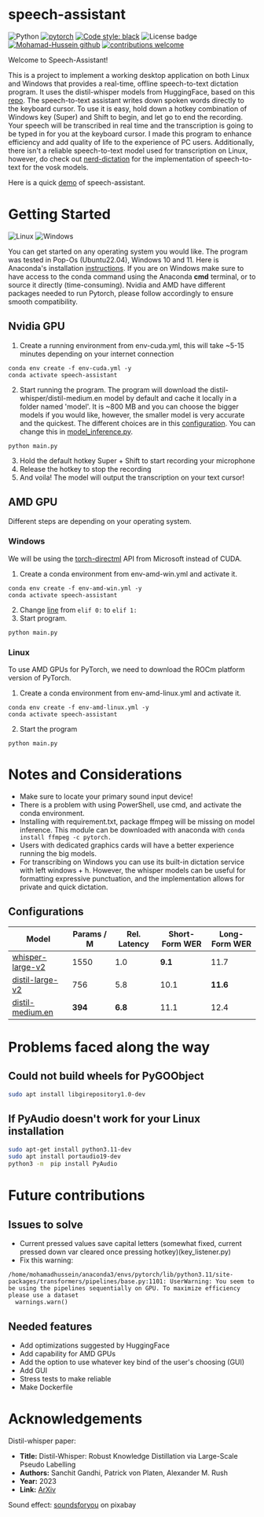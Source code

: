 # speech-assistant
![Python](https://img.shields.io/badge/Python-3.11-3776AB.svg?style=flat&logo=python&logoColor=white)
[![pytorch](https://img.shields.io/badge/PyTorch-2.1.1-EE4C2C.svg?style=flat&logo=pytorch)](https://pytorch.org)
[![Code style: black](https://img.shields.io/badge/code%20style-black-000000.svg)](https://github.com/psf/black)
![License badge](https://img.shields.io/badge/License-MIT-blue.svg)
[![Mohamad-Hussein github](https://img.shields.io/badge/GitHub-Mohamad-Hussein.svg?style=flat&logo=github)](https://github.com/Mohamad-Hussein)
[![contributions welcome](https://img.shields.io/badge/contributions-welcome-brightgreen.svg?style=flat)](https://github.com/dwyl/esta/issues)  


<!-- 
![Static Badge](https://img.shields.io/badge/any%20text-you%20like-blue) 
![GitHub repo size](https://img.shields.io/github/repo-size/:Mohamad-Hussein/:speech-assistant)
-->

Welcome to Speech-Assistant! 

This is a project to implement a working desktop application on both Linux and Windows that provides a real-time, offline speech-to-text dictation program. It uses the distil-whisper models from HuggingFace, based on this [repo](https://github.com/huggingface/distil-whisper). The speech-to-text assistant writes down spoken words directly to the keyboard cursor. To use it is easy, hold down a hotkey combination of Windows key (Super) and Shift to begin, and let go to end the recording. Your speech will be transcribed in real time and the transcription is going to be typed in for you at the keyboard cursor. I made this program to enhance efficiency and add quality of life to the experience of PC users. Additionally, there isn't a reliable speech-to-text model used for transcription on Linux, however, do check out [nerd-dictation](https://github.com/ideasman42/nerd-dictation) for the implementation of speech-to-text for the vosk models.

Here is a quick [demo](https://youtu.be/rF8mtyhBZiM) of speech-assistant.

# Getting Started
![Linux](https://img.shields.io/badge/Linux-F2F2F2) ![Windows](https://img.shields.io/badge/Windows-17b3d2)

You can get started on any operating system you would like. The program was tested in Pop-Os (Ubuntu22.04), Windows 10 and 11. Here is Anaconda's installation [instructions](https://docs.anaconda.com/free/anaconda/install/). If you are on Windows make sure to have access to the conda command using the Anaconda **cmd** terminal, or to source it directly (time-consuming). Nvidia and AMD have different packages needed to run Pytorch, please follow accordingly to ensure smooth compatibility.

## Nvidia GPU
1. Create a running environment from env-cuda.yml, this will take ~5-15 minutes depending on your internet connection
```
conda env create -f env-cuda.yml -y
conda activate speech-assistant
```
2. Start running the program. The program will download the distil-whisper/distil-medium.en model by default and cache it locally in a folder named 'model'.  It is ~800 MB and you can choose the bigger models if you would like, however, the smaller model is very accurate and the quickest. The different choices are in this [configuration](#configurations). You can change this in [model_inference.py](https://github.com/Mohamad-Hussein/speech-assistant/blob/main/src/model_inference.py).
```
python main.py
```
3. Hold the default hotkey Super + Shift to start recording your microphone
4. Release the hotkey to stop the recording
5. And voila! The model will output the transcription on your text cursor!

## AMD GPU
Different steps are depending on your operating system.

### Windows
We will be using the [torch-directml](https://learn.microsoft.com/en-us/windows/ai/directml/dml-intro) API from Microsoft instead of CUDA.
1. Create a conda environment from env-amd-win.yml and activate it.
```
conda env create -f env-amd-win.yml -y
conda activate speech-assistant
```
2. Change [line](https://github.com/Mohamad-Hussein/speech-assistant/blob/main/src/funcs.py#L58) from ```elif 0:``` to ```elif 1:```
3. Start program.
```
python main.py
```
### Linux
To use AMD GPUs for PyTorch, we need to download the ROCm platform version of PyTorch.
1. Create a conda environment from env-amd-linux.yml and activate it.
```
conda env create -f env-amd-linux.yml -y
conda activate speech-assistant
```
2. Start the program
```
python main.py
```
# Notes and Considerations
- Make sure to locate your primary sound input device!
- There is a problem with using PowerShell, use cmd, and activate the conda environment.
- Installing with requirement.txt, package ffmpeg will be missing on model inference. This module can be downloaded with anaconda with ```conda install ffmpeg -c pytorch.```
- Users with dedicated graphics cards will have a better experience running the big models.
- For transcribing on Windows you can use its built-in dictation service with left windows + h. However, the whisper models can be useful for formatting expressive punctuation, and the implementation allows for private and quick dictation.
## Configurations

| Model                                                                      | Params / M | Rel. Latency | Short-Form WER | Long-Form WER |
|----------------------------------------------------------------------------|------------|--------------|----------------|---------------|
| [whisper-large-v2](https://huggingface.co/openai/whisper-large-v2)         | 1550       | 1.0          | **9.1**        | 11.7          |
| [distil-large-v2](https://huggingface.co/distil-whisper/distil-large-v2)   | 756        | 5.8          | 10.1           | **11.6**      |
| [distil-medium.en](https://huggingface.co/distil-whisper/distil-medium.en) | **394**    | **6.8**      | 11.1           | 12.4          |

# Problems faced along the way
## Could not build wheels for PyGOObject
```bash
sudo apt install libgirepository1.0-dev
```
## If PyAudio doesn't work for your Linux installation
```bash
sudo apt-get install python3.11-dev
sudo apt install portaudio19-dev
python3 -m  pip install PyAudio
```

# Future contributions
## Issues to solve
- Current pressed values save capital letters (somewhat fixed, current pressed down var cleared once pressing hotkey)(key_listener.py)
- Fix this warning:
```
/home/mohamadhussein/anaconda3/envs/pytorch/lib/python3.11/site-packages/transformers/pipelines/base.py:1101: UserWarning: You seem to be using the pipelines sequentially on GPU. To maximize efficiency please use a dataset
  warnings.warn()
```

## Needed features
- Add optimizations suggested by HuggingFace
- Add capability for AMD GPUs
- Add the option to use whatever key bind of the user's choosing (GUI)
- Add GUI
- Stress tests to make reliable
- Make Dockerfile

# Acknowledgements

Distil-whisper paper:

- **Title:** Distil-Whisper: Robust Knowledge Distillation via Large-Scale Pseudo Labelling
- **Authors:** Sanchit Gandhi, Patrick von Platen, Alexander M. Rush
- **Year:** 2023
- **Link:** [ArXiv](https://arxiv.org/abs/2311.00430)

Sound effect: [soundsforyou](https://pixabay.com/users/soundsforyou-4861230/) on pixabay
